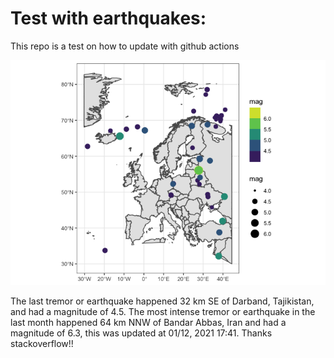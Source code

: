 <!-- README.md is generated from README.Rmd. Please edit that file -->

Test with earthquakes:
======================

This repo is a test on how to update with github actions

![](man/figures/README-unnamed-chunk-2-1.png)

The last tremor or earthquake happened 32 km SE of Darband, Tajikistan,
and had a magnitude of 4.5. The most intense tremor or earthquake in the
last month happened 64 km NNW of Bandar Abbas, Iran and had a magnitude
of 6.3, this was updated at 01/12, 2021 17:41. Thanks stackoverflow!!
